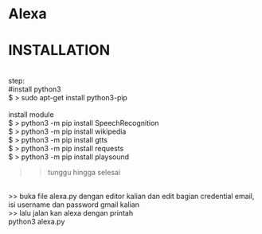 # Alexa
# INSTALLATION
<br>step:
<br> 
#install python3 
<br>
$ > sudo apt-get install python3-pip
<br>
<br>install module 
<br>
$ > python3 -m pip install SpeechRecognition
<br>
$ > python3 -m pip install wikipedia
<br>
$ > python3 -m pip install gtts
<br>
$ > python3 -m pip install requests
<br>
$ > python3 -m pip install playsound
<br>
>> tunggu hingga selesai
<br>
>> buka file alexa.py dengan editor kalian dan edit bagian credential email, isi username dan password gmail kalian
<br>
>> lalu jalan kan alexa dengan printah
<br>
python3 alexa.py
